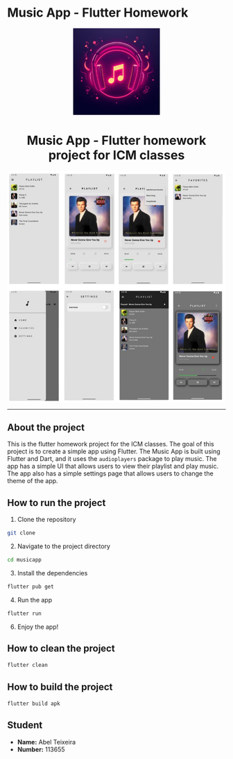 # Music App - Flutter Homework

<p align="center">
    <img src="./images-readme/musicapp_logo.jpeg" width="200px" />
    <h1 align="center">Music App - Flutter homework project for ICM classes</h1>
    <img src="./images-readme/1.png" style="display: block; margin: 0 auto;" />
    <img src="./images-readme/2.png" style="display: block; margin: 0 auto;" />
</p>
<hr/>

## About the project
This is the flutter homework project for the ICM classes. The goal of this project is to create a simple app using Flutter. The Music App is built using Flutter and Dart, and it uses the `audioplayers` package to play music. The app has a simple UI that allows users to view their playlist and play music. The app also has a simple settings page that allows users to change the theme of the app.

## How to run the project
1. Clone the repository
```bash
git clone
```
2. Navigate to the project directory
```bash
cd musicapp
```
3. Install the dependencies
```bash
flutter pub get
```
4. Run the app
```bash
flutter run
```
6. Enjoy the app!


## How to clean the project
```bash
flutter clean
```

## How to build the project
```bash
flutter build apk
```

## Student
- **Name:** Abel Teixeira
- **Number:** 113655